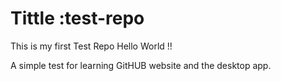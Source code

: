 # Tittle :test-repo
This is my first Test Repo 
Hello World !!

A simple test for learning GitHUB website and the desktop app. 
